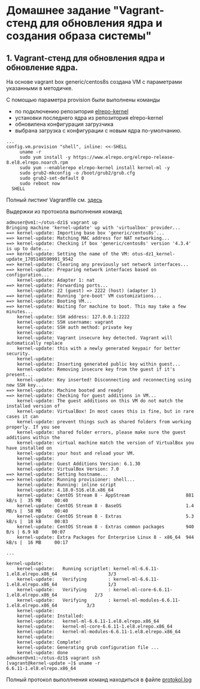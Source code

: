 # Домашнее задание "Vagrant-стенд для обновления ядра и создания образа системы"

## 1. Vagrant-стенд для обновления ядра и обновление ядра.

На основе vagrant box generic/centos8s cоздана VM с параметрами указанными в методичке.
  
  С помощью параметра provision были выполнены команды 
   - по подключению репозитория [elrepo-kernel](https://www.elrepo.org)
   - установки последнего ядра из репозитория elrepo-kernel
   - обновилена конфигурация загрузчика
   - выбрана загрузка с конфигурации с новым ядра по-умолчанию.

``` Vagrantfile
...
config.vm.provision "shell", inline: <<-SHELL
     uname -r
     sudo yum install -y https://www.elrepo.org/elrepo-release-8.el8.elrepo.noarch.rpm
     sudo yum --enablerepo elrepo-kernel install kernel-ml -y
     sudo grub2-mkconfig -o /boot/grub2/grub.cfg
     sudo grub2-set-default 0
     sudo reboot now
  SHELL
```

Полный листинг Vagrantfile см. [здесь](Vagrantfile)

Выдержки из протокола выполнения команд

```
admuser@vm1:~/otus-dz1$ vagrant up
Bringing machine 'kernel-update' up with 'virtualbox' provider...
==> kernel-update: Importing base box 'generic/centos8s'...
==> kernel-update: Matching MAC address for NAT networking...
==> kernel-update: Checking if box 'generic/centos8s' version '4.3.4' is up to date...
==> kernel-update: Setting the name of the VM: otus-dz1_kernel-update_1705148590991_9542
==> kernel-update: Clearing any previously set network interfaces...
==> kernel-update: Preparing network interfaces based on configuration...
    kernel-update: Adapter 1: nat
==> kernel-update: Forwarding ports...
    kernel-update: 22 (guest) => 2222 (host) (adapter 1)
==> kernel-update: Running 'pre-boot' VM customizations...
==> kernel-update: Booting VM...
==> kernel-update: Waiting for machine to boot. This may take a few minutes...
    kernel-update: SSH address: 127.0.0.1:2222
    kernel-update: SSH username: vagrant
    kernel-update: SSH auth method: private key
    kernel-update: 
    kernel-update: Vagrant insecure key detected. Vagrant will automatically replace
    kernel-update: this with a newly generated keypair for better security.
    kernel-update: 
    kernel-update: Inserting generated public key within guest...
    kernel-update: Removing insecure key from the guest if it's present...
    kernel-update: Key inserted! Disconnecting and reconnecting using new SSH key...
==> kernel-update: Machine booted and ready!
==> kernel-update: Checking for guest additions in VM...
    kernel-update: The guest additions on this VM do not match the installed version of
    kernel-update: VirtualBox! In most cases this is fine, but in rare cases it can
    kernel-update: prevent things such as shared folders from working properly. If you see
    kernel-update: shared folder errors, please make sure the guest additions within the
    kernel-update: virtual machine match the version of VirtualBox you have installed on
    kernel-update: your host and reload your VM.
    kernel-update: 
    kernel-update: Guest Additions Version: 6.1.30
    kernel-update: VirtualBox Version: 7.0
==> kernel-update: Setting hostname...
==> kernel-update: Running provisioner: shell...
    kernel-update: Running: inline script
    kernel-update: 4.18.0-516.el8.x86_64
    kernel-update: CentOS Stream 8 - AppStream                     881 kB/s |  35 MB     00:40
    kernel-update: CentOS Stream 8 - BaseOS                        1.4 MB/s |  58 MB     00:40
    kernel-update: CentOS Stream 8 - Extras                        5.3 kB/s |  18 kB     00:03
    kernel-update: CentOS Stream 8 - Extras common packages        940  B/s | 6.9 kB     00:07
    kernel-update: Extra Packages for Enterprise Linux 8 - x86_64  944 kB/s |  16 MB     00:17

...

kernel-update: 
    kernel-update:   Running scriptlet: kernel-ml-6.6.11-1.el8.elrepo.x86_64                   3/3
    kernel-update:   Verifying        : kernel-ml-6.6.11-1.el8.elrepo.x86_64                   1/3
    kernel-update:   Verifying        : kernel-ml-core-6.6.11-1.el8.elrepo.x86_64              2/3
    kernel-update:   Verifying        : kernel-ml-modules-6.6.11-1.el8.elrepo.x86_64           3/3
    kernel-update: 
    kernel-update: Installed:
    kernel-update:   kernel-ml-6.6.11-1.el8.elrepo.x86_64
    kernel-update:   kernel-ml-core-6.6.11-1.el8.elrepo.x86_64
    kernel-update:   kernel-ml-modules-6.6.11-1.el8.elrepo.x86_64
    kernel-update: 
    kernel-update: Complete!
    kernel-update: Generating grub configuration file ...
    kernel-update: done
admuser@vm1:~/otus-dz1$ vagrant ssh
[vagrant@kernel-update ~]$ uname -r
6.6.11-1.el8.elrepo.x86_64
```
Полный протокол выполлнения команд находиться в файле [protokol.log](protokol.log) 
